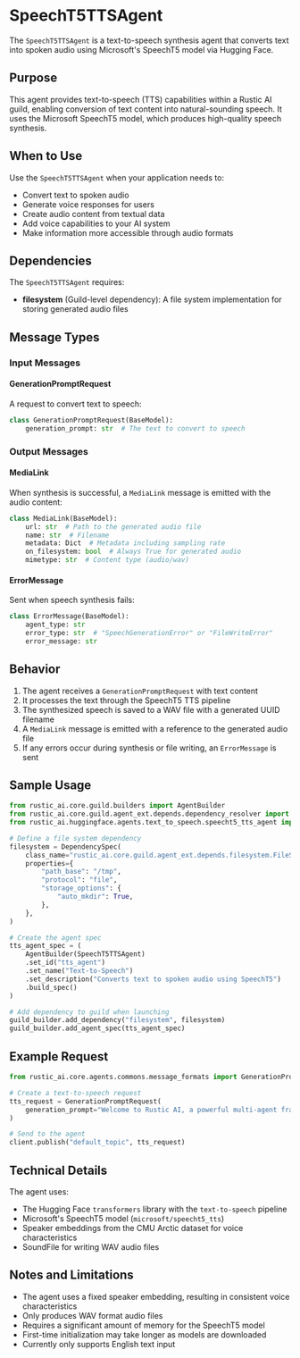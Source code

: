 # SpeechT5TTSAgent

The `SpeechT5TTSAgent` is a text-to-speech synthesis agent that converts text into spoken audio using Microsoft's SpeechT5 model via Hugging Face.

## Purpose

This agent provides text-to-speech (TTS) capabilities within a Rustic AI guild, enabling conversion of text content into natural-sounding speech. It uses the Microsoft SpeechT5 model, which produces high-quality speech synthesis.

## When to Use

Use the `SpeechT5TTSAgent` when your application needs to:

- Convert text to spoken audio
- Generate voice responses for users
- Create audio content from textual data
- Add voice capabilities to your AI system
- Make information more accessible through audio formats

## Dependencies

The `SpeechT5TTSAgent` requires:

- **filesystem** (Guild-level dependency): A file system implementation for storing generated audio files

## Message Types

### Input Messages

#### GenerationPromptRequest

A request to convert text to speech:

```python
class GenerationPromptRequest(BaseModel):
    generation_prompt: str  # The text to convert to speech
```

### Output Messages

#### MediaLink

When synthesis is successful, a `MediaLink` message is emitted with the audio content:

```python
class MediaLink(BaseModel):
    url: str  # Path to the generated audio file
    name: str  # Filename
    metadata: Dict  # Metadata including sampling rate
    on_filesystem: bool  # Always True for generated audio
    mimetype: str  # Content type (audio/wav)
```

#### ErrorMessage

Sent when speech synthesis fails:

```python
class ErrorMessage(BaseModel):
    agent_type: str
    error_type: str  # "SpeechGenerationError" or "FileWriteError"
    error_message: str
```

## Behavior

1. The agent receives a `GenerationPromptRequest` with text content
2. It processes the text through the SpeechT5 TTS pipeline
3. The synthesized speech is saved to a WAV file with a generated UUID filename
4. A `MediaLink` message is emitted with a reference to the generated audio file
5. If any errors occur during synthesis or file writing, an `ErrorMessage` is sent

## Sample Usage

```python
from rustic_ai.core.guild.builders import AgentBuilder
from rustic_ai.core.guild.agent_ext.depends.dependency_resolver import DependencySpec
from rustic_ai.huggingface.agents.text_to_speech.speecht5_tts_agent import SpeechT5TTSAgent

# Define a file system dependency
filesystem = DependencySpec(
    class_name="rustic_ai.core.guild.agent_ext.depends.filesystem.FileSystemResolver",
    properties={
        "path_base": "/tmp",
        "protocol": "file",
        "storage_options": {
            "auto_mkdir": True,
        },
    },
)

# Create the agent spec
tts_agent_spec = (
    AgentBuilder(SpeechT5TTSAgent)
    .set_id("tts_agent")
    .set_name("Text-to-Speech")
    .set_description("Converts text to spoken audio using SpeechT5")
    .build_spec()
)

# Add dependency to guild when launching
guild_builder.add_dependency("filesystem", filesystem)
guild_builder.add_agent_spec(tts_agent_spec)
```

## Example Request

```python
from rustic_ai.core.agents.commons.message_formats import GenerationPromptRequest

# Create a text-to-speech request
tts_request = GenerationPromptRequest(
    generation_prompt="Welcome to Rustic AI, a powerful multi-agent framework."
)

# Send to the agent
client.publish("default_topic", tts_request)
```

## Technical Details

The agent uses:
- The Hugging Face `transformers` library with the `text-to-speech` pipeline
- Microsoft's SpeechT5 model (`microsoft/speecht5_tts`)
- Speaker embeddings from the CMU Arctic dataset for voice characteristics
- SoundFile for writing WAV audio files

## Notes and Limitations

- The agent uses a fixed speaker embedding, resulting in consistent voice characteristics
- Only produces WAV format audio files
- Requires a significant amount of memory for the SpeechT5 model
- First-time initialization may take longer as models are downloaded
- Currently only supports English text input 
